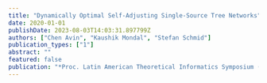 ```yaml
---
title: "Dynamically Optimal Self-Adjusting Single-Source Tree Networks"
date: 2020-01-01
publishDate: 2023-08-03T14:03:31.897799Z
authors: ["Chen Avin", "Kaushik Mondal", "Stefan Schmid"]
publication_types: ["1"]
abstract: ""
featured: false
publication: "*Proc. Latin American Theoretical Informatics Symposium (LATIN)*"
---
```


